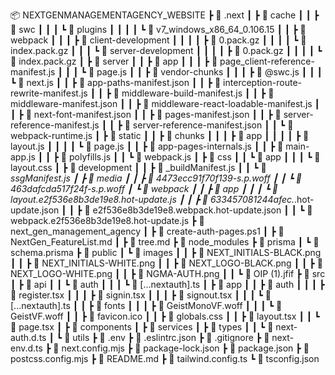 📦 NEXTGENMANAGEMENTAGENCY_WEBSITE
┣ 📂 .next
┃ ┣ 📂 cache
┃ ┃ ┣ 📂 swc
┃ ┃ ┃ ┗ 📂 plugins
┃ ┃ ┃ ┃ ┗ 📂 v7_windows_x86_64_0.106.15
┃ ┃ ┣ 📂 webpack
┃ ┃ ┃ ┣ 📂 client-development
┃ ┃ ┃ ┃ ┣ 📜 0.pack.gz
┃ ┃ ┃ ┃ ┗ 📜 index.pack.gz
┃ ┃ ┃ ┗ 📂 server-development
┃ ┃ ┃ ┃ ┣ 📜 0.pack.gz
┃ ┃ ┃ ┃ ┗ 📜 index.pack.gz
┃ ┣ 📂 server
┃ ┃ ┣ 📂 app
┃ ┃ ┃ ┣ 📜 page_client-reference-manifest.js
┃ ┃ ┃ ┗ 📜 page.js
┃ ┃ ┣ 📂 vendor-chunks
┃ ┃ ┃ ┣ 📜 @swc.js
┃ ┃ ┃ ┗ 📜 next.js
┃ ┃ ┣ 📜 app-paths-manifest.json
┃ ┃ ┣ 📜 interception-route-rewrite-manifest.js
┃ ┃ ┣ 📜 middleware-build-manifest.js
┃ ┃ ┣ 📜 middleware-manifest.json
┃ ┃ ┣ 📜 middleware-react-loadable-manifest.js
┃ ┃ ┣ 📜 next-font-manifest.json
┃ ┃ ┣ 📜 pages-manifest.json
┃ ┃ ┣ 📜 server-reference-manifest.js
┃ ┃ ┣ 📜 server-reference-manifest.json
┃ ┃ ┗ 📜 webpack-runtime.js
┃ ┣ 📂 static
┃ ┃ ┣ 📂 chunks
┃ ┃ ┃ ┣ 📂 app
┃ ┃ ┃ ┃ ┣ 📜 layout.js
┃ ┃ ┃ ┃ ┗ 📜 page.js
┃ ┃ ┣ 📜 app-pages-internals.js
┃ ┃ ┣ 📜 main-app.js
┃ ┃ ┣ 📜 polyfills.js
┃ ┃ ┗ 📜 webpack.js
┃ ┣ 📂 css
┃ ┃ ┗ 📂 app
┃ ┃ ┃ ┗ 📜 layout.css
┃ ┣ 📂 development
┃ ┃ ┣ 📜 _buildManifest.js
┃ ┃ ┗ 📜 _ssgManifest.js
┃ ┣ 📂 media
┃ ┃ ┣ 📜 4473ecc91f70f139-s.p.woff
┃ ┃ ┗ 📜 463dafcda517f24f-s.p.woff
┃ ┗ 📂 webpack
┃ ┃ ┣ 📂 app
┃ ┃ ┃ ┗ 📜 layout.e2f536e8b3de19e8.hot-update.js
┃ ┃ ┣ 📜 633457081244afec._.hot-update.json
┃ ┃ ┣ 📜 e2f536e8b3de19e8.webpack.hot-update.json
┃ ┃ ┗ 📜 webpack.e2f536e8b3de19e8.hot-update.js
┣ 📂 next_gen_management_agency
┃ ┣ 📜 create-auth-pages.ps1
┃ ┣ 📜 NextGen_FeatureList.md
┃ ┣ 📜 tree.md
┣ 📂 node_modules
┣ 📂 prisma
┃ ┗ 📜 schema.prisma
┣ 📂 public
┃ ┗ 📂 images
┃ ┃ ┣ 📜 NEXT_INITIALS-BLACK.png
┃ ┃ ┣ 📜 NEXT_INITIALS-WHITE.png
┃ ┃ ┣ 📜 NEXT_LOGO-BLACK.png
┃ ┃ ┣ 📜 NEXT_LOGO-WHITE.png
┃ ┃ ┣ 📜 NGMA-AUTH.png
┃ ┃ ┗ 📜 OIP (1).jfif
┣ 📂 src
┃ ┣ 📂 api
┃ ┃ ┗ 📂 auth
┃ ┃ ┃ ┗ 📜 [...nextauth].ts
┃ ┣ 📂 app
┃ ┃ ┣ 📂 auth
┃ ┃ ┃ ┣ 📜 register.tsx
┃ ┃ ┃ ┣ 📜 signin.tsx
┃ ┃ ┃ ┣ 📜 signout.tsx
┃ ┃ ┃ ┗ 📜 [...nextauth].ts
┃ ┃ ┣ 📂 fonts
┃ ┃ ┃ ┣ 📜 GeistMonoVF.woff
┃ ┃ ┃ ┗ 📜 GeistVF.woff
┃ ┃ ┣ 📜 favicon.ico
┃ ┃ ┣ 📜 globals.css
┃ ┃ ┣ 📜 layout.tsx
┃ ┃ ┗ 📜 page.tsx
┃ ┣ 📂 components
┃ ┣ 📂 services
┃ ┣ 📂 types
┃ ┃ ┗ 📜 next-auth.d.ts
┃ ┗ 📂 utils
┣ 📜 .env
┣ 📜 .eslintrc.json
┣ 📜 .gitignore
┣ 📜 next-env.d.ts
┣ 📜 next.config.mjs
┣ 📜 package-lock.json
┣ 📜 package.json
┣ 📜 postcss.config.mjs
┣ 📜 README.md
┣ 📜 tailwind.config.ts
┗ 📜 tsconfig.json
